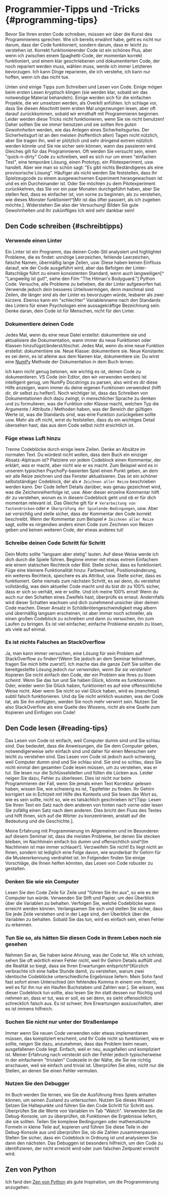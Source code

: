 # Programmier-Tipps und -Tricks {#programming-tips}

Bevor Sie Ihren ersten Code schreiben, müssen wir über die Kunst des Programmierens sprechen. Wie ich bereits erwähnt habe, geht es nicht nur darum, dass der Code funktioniert, sondern darum, dass er leicht zu verstehen ist. Korrekt funktionierender Code ist ein schönes Plus, aber wenn ich zwischen einem Spaghetti-Code, der momentan korrekt funktioniert, und einem klar geschriebenen und dokumentierten Code, der noch repariert werden muss, wählen muss, werde ich immer Letzteren bevorzugen. Ich kann Dinge reparieren, die ich verstehe, ich kann nur hoffen, wenn ich das nicht tue.

Unten sind einige Tipps zum Schreiben und Lesen von Code. Einige mögen beim ersten Lesen kryptisch klingen (sie werden klar, sobald wir das notwendige Material behandeln). Einige werden sich für die einfachen Projekte, die wir umsetzen werden, als Overkill anfühlen. Ich schlage vor, dass Sie diesen Abschnitt beim ersten Mal ungezwungen lesen, aber oft darauf zurückkommen, sobald wir ernsthaft mit Programmieren beginnen. Leider werden diese Tricks nicht funktionieren, wenn Sie sie nicht benutzen! Daher sollten Sie sie _immer_ benutzen und sie sollten Ihre _guten Gewohnheiten_ werden, wie das Anlegen eines Sicherheitsgurtes. Der Sicherheitsgurt ist an den meisten (hoffentlich allen) Tagen nicht nützlich, aber Sie tragen ihn, weil er plötzlich und sehr dringend extrem nützlich werden könnte und Sie nie sicher sein können, wann das passieren wird. Gleiches gilt für das Programmieren. Oft werden Sie versucht sein, einen "quick-n-dirty" Code zu schreiben, weil es sich nur um einen "einfachen Test", eine temporäre Lösung, einen Prototyp, ein Pilotexperiment, usw. handelt. Aber wie man so schön sagt: "Es gibt nichts Beständigeres als eine provisorische Lösung". Häufiger als nicht werden Sie feststellen, dass Ihr Spielzeugcode zu einem ausgewachsenen Experiment herangewachsen ist und es ein Durcheinander ist. Oder Sie möchten zu dem Pilotexperiment zurückkehren, das Sie vor ein paar Monaten durchgeführt haben, aber Sie stellen fest, dass es einfacher ist, von vorne zu beginnen, als zu verstehen, wie dieses Monster funktioniert^[Mir ist das öfter passiert, als ich zugeben möchte.]. Widerstehen Sie also der Versuchung! Bilden Sie gute Gewohnheiten und Ihr zukünftiges Ich wird sehr dankbar sein!

## Den Code schreiben {#schreibtipps}

### Verwende einen Linter
Ein Linter ist ein Programm, das deinen Code-Stil analysiert und highlightet Probleme, die es findet: unnötige Leerzeichen, fehlende Leerzeichen, falsche Namen, übermäßig lange Zeilen, usw. Diese haben keinen Einflluss darauf, wie der Code ausgeführt wird, aber das Befolgen der Linter-Ratschläge führt zu einem konsistenten Standard, wenn auch langweiligen[^ "Langweilig ist gut!", siehe den Film "The Hitman's Bodyguard."] Python Code. Versuche, alle Probleme zu beheben, die der Linter aufgeworfen hat. Verwende jedoch dein besseres Urteilsvermögen, denn manchmal sind Zeilen, die länger sind als der Linter es bevorzugen würde, lesbarer als zwei kürzere. Ebenso kann ein "schlechter" Variablenname nach den Standards des Linters für einen Psychologen eine aussagekräftige Bezeichnung sein. Denke daran, dein Code ist für Menschen, nicht für den Linter.

### Dokumentiere deinen Code
Jedes Mal, wenn du eine neue Datei erstellst: dokumentiere sie und aktualisiere die Dokumentation, wann immer du neue Funktionen oder Klassen hinzufügst/änderst/löschst. Jedes Mal, wenn du eine neue Funktion erstellst: dokumentiere sie. Neue Klasse: dokumentiere sie. Neue Konstante: es sei denn, es ist alleine aus dem Namen klar, dokumentiere sie. Du wirst eine [NumPy](https://numpydoc.readthedocs.io/en/latest/format.html) Methode der Dokumentation in dem Buch lernen. 

Ich kann nicht genug betonen, wie wichtig es ist, deinen Code zu dokumentieren. VS Code (ein Editor, den wir verwenden werden) ist intelligent genug, um NumPy Docstrings zu parsen, also wird es dir diese Hilfe anzeigen, wann immer du deine eigenen Funktionen verwendest (hilft dir, dir selbst zu helfen!). Noch wichtiger ist, dass das Schreiben von Dokumentationen dich dazu zwingt, in menschlicher Sprache zu denken und zu formulieren, was die Funktion oder Klasse macht, welchen Typ die Argumente / Attribute / Methoden haben, was der Bereich der gültigen Werte ist, was die Standards sind, was eine Funktion zurückgeben sollte usw. Mehr als oft nicht, wirst du feststellen, dass du ein wichtiges Detail übersehen hast, das aus dem Code selbst nicht ersichtlich ist.

### Füge etwas Luft hinzu
Trenne Codeblöcke durch einige leere Zeilen. Denke an Absätze im normalen Text. Du würdest nicht wollen, dass dein Buch ein einziger Absatz-Alptraum ist? Platziere vor jedem Codeblock einen Kommentar, der erklärt, _was_ er macht, aber nicht _wie_ er es macht. Zum Beispiel wird es in unserem typischen PsychoPy-basierten Spiel einen Punkt geben, an dem wir alle Reize zeichnen und das Fenster aktualisieren. Das ist ein schöner selbstständiger Codeblock, der als `# Zeichnen aller Reize` beschrieben werden kann. Der Code liefert Details darüber, was genau gezeichnet wird, was die Zeichenreihenfolge ist, usw. Aber dieser einzelne Kommentar hilft dir zu verstehen, worum es in diesem Codeblock geht und ob er für dich momentan relevant ist.
Das Gleiche gilt für `# Verarbeitung von Tastendrücken` oder `# Überprüfung der Spielende-Bedingungen`, usw. Aber sei vorsichtig und stelle sicher, dass der Kommentar den Code korrekt beschreibt. Wenn der Kommentar zum Beispiel `# Zeichnen aller Reize` sagt, sollte es nirgendwo anders einen Code zum Zeichnen von Reizen geben und keinen weiteren Code, der etwas anderes tut!

### Schreibe deinen Code Schritt für Schritt
Dein Motto sollte "langsam aber stetig" lauten. Auf diese Weise werde ich dich durch die Spiele führen. Beginne immer mit etwas extrem Einfachem wie einem statischen Rechteck oder Bild. Stelle sicher, dass es funktioniert. Füge eine kleinere Funktionalität hinzu: Farbwechsel, Positionsänderung, ein weiteres Rechteck, speichere es als Attribut, usw. Stelle sicher, dass es funktioniert. Gehe niemals zum nächsten Schritt, es sei denn, du verstehst vollständig, was dein aktueller Code macht und du bist dir zu 100% sicher, dass er sich so verhält, wie er sollte. Und ich meine 100% ernst! Wenn du auch nur den Schatten eines Zweifels hast, überprüfe es erneut. Andernfalls wird dieser Schatten wachsen und dich zunehmend unsicher über deinen Code machen. Dieser Ansatz in Schildkrötengeschwindigkeit mag albern und übermäßig langsam erscheinen, ist aber immer noch schneller, als einen großen Codeblock zu schreiben und dann zu versuchen, ihn zum Laufen zu bringen. Es ist viel einfacher, einfache Probleme einzeln zu lösen, als viele auf einmal.

### Es ist nichts Falsches an StackOverflow
Ja, man kann immer versuchen, eine Lösung für sein Problem auf StackOverflow zu finden^[Wenn Sie jedoch an dem Seminar teilnehmen, fragen Sie mich bitte zuerst!]. Ich mache das die ganze Zeit! Sie sollten die bereitgestellte Lösung jedoch _nur verwenden, wenn Sie sie verstehen_! Kopieren Sie nicht einfach den Code, der ein Problem wie Ihres zu lösen _scheint_. Wenn Sie das tun und Sie haben Glück, könnte es funktionieren. Oder, wieder wenn Sie Glück haben, funktioniert es auf eine offensichtliche Weise nicht. Aber wenn Sie nicht so viel Glück haben, wird es (manchmal) subtil falsch funktionieren. Und da Sie nicht wirklich wussten, was der Code tat, als Sie ihn einfügten, werden Sie noch mehr verwirrt sein. Nutzen Sie also StackOverflow als eine Quelle des Wissens, nicht als eine Quelle zum Kopieren und Einfügen von Code!

## Den Code lesen {#reading-tips}
Das Lesen von Code ist einfach, weil Computer dumm sind und Sie schlau sind. Das bedeutet, dass die Anweisungen, die Sie dem Computer geben, notwendigerweise sehr einfach sind und daher für einen Menschen sehr leicht zu verstehen sind. Das Lesen von Code ist jedoch auch schwierig, weil Computer dumm sind und Sie schlau sind. Sie sind so schlau, dass Sie nicht einmal den gesamten Code lesen müssen, um zu verstehen, was er tut. Sie lesen nur die Schlüsselstellen und füllen die Lücken aus. Leider neigen Sie dazu, Fehler zu überlesen. Dies ist nicht nur beim Programmieren der Fall, wenn Sie jemals einen Text Korrektur gelesen haben, wissen Sie, wie schwierig es ist, Tippfehler zu finden. Ihr Gehirn korrigiert sie in Echtzeit mit Hilfe des Kontexts und Sie lesen das Wort so, wie es sein sollte, nicht so, wie es tatsächlich geschrieben ist^[Tipp: Lesen Sie Ihren Text ein Satz nach dem anderen von hinten nach vorne oder lesen Sie zufällig einen Satz nach dem anderen. Dies bricht den Fluss des Textes und hilft Ihnen, sich auf die Wörter zu konzentrieren, anstatt auf die Bedeutung und die Geschichte.].

Meine Erfahrung mit Programmierung im Allgemeinen und im Besonderen auf diesem Seminar ist, dass die meisten Probleme, bei denen Sie stecken bleiben, im Nachhinein einfach bis dumm und offensichtlich sind^[Im Nachhinein ist man immer schlauer!]. Verzweifeln Sie nicht! Es liegt nicht an Ihnen, sondern ist lediglich eine Folge davon, wie wunderbar Ihr Gehirn für die Mustererkennung verdrahtet ist. Im Folgenden finden Sie einige Vorschläge, die Ihnen helfen könnten, das Lesen von Code robuster zu gestalten.

### Denken Sie wie ein Computer
Lesen Sie den Code Zeile für Zeile und "führen Sie ihn aus", so wie es der Computer tun würde. Verwenden Sie Stift und Papier, um den Überblick über die Variablen zu behalten. Verfolgen Sie, welche Codeblöcke wann erreicht werden können. Verlangsamen Sie sich und stellen Sie sicher, dass Sie jede Zeile verstehen und in der Lage sind, den Überblick über die Variablen zu behalten. Sobald Sie das tun, wird es einfach sein, einen Fehler zu erkennen.

### Tun Sie so, als hätten Sie diesen Code in Ihrem Leben noch nie gesehen
Nehmen Sie an, Sie haben keine Ahnung, was der Code tut. Wie ich schrieb, sehen Sie oft _wörtlich_ einen Fehler nicht, weil Ihr Gehirn Details auffüllt und die Realität so biegt, dass sie Ihren Erwartungen entspricht^[Kürzlich verbrachte ich eine halbe Stunde damit, zu verstehen, warum zwei identische Codeblöcke unterschiedliche Ergebnisse liefern. Mein Sohn fand fast sofort einen Unterschied (ein fehlendes Komma in einem von ihnen), weil es für ihn nur ein Haufen Buchstaben und Zahlen war.]. Sie _wissen_, was dieser Codeblock tun sollte, also lesen Sie ihn statt dessen nur flüchtig und nehmen an, dass er tut, was er soll, es sei denn, es sieht offensichtlich schrecklich falsch aus. Es ist schwer, Ihre Erwartungen auszuschalten, aber es ist immens hilfreich.

### Suchen Sie nicht nur unter der Straßenlampe
Immer wenn Sie neuen Code verwenden oder etwas implementieren müssen, das kompliziert erscheint, und Ihr Code nicht so funktioniert, wie er sollte, neigen Sie dazu, anzunehmen, dass das Problem beim neuen, ausgefallenen Code liegt. Einfach, weil er neu, ausgefallen und kompliziert ist. Meiner Erfahrung nach versteckt sich der Fehler jedoch typischerweise in der einfacheren "trivialen" Codezeile in der Nähe, die Sie nie richtig anschauen, weil sie einfach und trivial ist. Überprüfen Sie alles, nicht nur die Stellen, an denen Sie einen Fehler vermuten.

### Nutzen Sie den Debugger
Im Buch werden Sie lernen, wie Sie die Ausführung Ihres Spiels anhalten können, um seinen Zustand zu untersuchen. Nutzen Sie dieses Wissen! Setzen Sie Haltepunkte und führen Sie den Code Schritt für Schritt aus. Überprüfen Sie die Werte von Variablen im Tab "Watch". Verwenden Sie die Debug-Konsole, um zu überprüfen, ob Funktionen die Ergebnisse liefern, die sie sollten. Teilen Sie komplexe Bedingungen oder mathematische Formeln in kleine Teile auf, kopieren und führen Sie diese Teile in der Debug-Konsole aus und überprüfen Sie, ob die Zahlen zusammenpassen. Stellen Sie sicher, dass ein Codeblock in Ordnung ist und analysieren Sie dann den nächsten. Das Debuggen ist besonders hilfreich, um den Code zu identifizieren, der nicht erreicht wird oder zum falschen Zeitpunkt erreicht wird.

## Zen von Python
Ich fand den [Zen von Python](https://www.python.org/dev/peps/pep-0020/) als gute Inspiration, um die Programmierung anzugehen.
